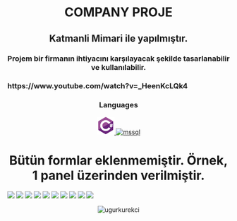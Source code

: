 <h1 align="center">COMPANY PROJE</h1>
<h2 align="center">Katmanli Mimari ile yapılmıştır.</h2>
<h3 align="center">Projem bir firmanın ihtiyacını karşılayacak şekilde tasarlanabilir ve kullanılabilir.</h3>
<h3 align="cente">https://www.youtube.com/watch?v=_HeenKcLQk4</h3>
<h3 align="center">Languages</h3>
<p align="center"> <a href="https://www.w3schools.com/cs/" target="_blank"> <img src="https://raw.githubusercontent.com/devicons/devicon/master/icons/csharp/csharp-original.svg" alt="csharp" width="40" height="40"/> </a> <a href="https://www.microsoft.com/en-us/sql-server" target="_blank"> <img src="https://cdn.worldvectorlogo.com/logos/microsoft-sql-server.svg" alt="mssql" width="40" height="40"/> </a> </p>
  
  <h1 align="center"> Bütün formlar eklenmemiştir. Örnek, 1 panel üzerinden verilmiştir. </h1>
  
  ![](https://i.hizliresim.com/En7UWe.png) 
  ![](https://i.hizliresim.com/AiIpgg.png) 
  ![](https://i.hizliresim.com/mR6Tdw.png) 
  ![](https://i.hizliresim.com/l4VmYN.png) 
  ![](https://i.hizliresim.com/6rZFL2.png) 
  ![](https://i.hizliresim.com/0RS0LL.png) 
  ![](https://i.hizliresim.com/IP8MrV.png) 
  ![](https://i.hizliresim.com/HdwLlm.png) 
  ![](https://i.hizliresim.com/s1guHy.png) 
  ![](https://i.hizliresim.com/mL8qUU.png) 
  
  <p align="center"> <img src="https://komarev.com/ghpvc/?username=ugurkurekci&label=Profile%20views&color=0e75b6&style=flat" alt="ugurkurekci" /> </p>
 
